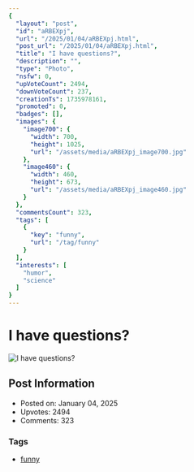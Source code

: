 ```yaml
---
{
  "layout": "post",
  "id": "aRBEXpj",
  "url": "/2025/01/04/aRBEXpj.html",
  "post_url": "/2025/01/04/aRBEXpj.html",
  "title": "I have questions?",
  "description": "",
  "type": "Photo",
  "nsfw": 0,
  "upVoteCount": 2494,
  "downVoteCount": 237,
  "creationTs": 1735978161,
  "promoted": 0,
  "badges": [],
  "images": {
    "image700": {
      "width": 700,
      "height": 1025,
      "url": "/assets/media/aRBEXpj_image700.jpg"
    },
    "image460": {
      "width": 460,
      "height": 673,
      "url": "/assets/media/aRBEXpj_image460.jpg"
    }
  },
  "commentsCount": 323,
  "tags": [
    {
      "key": "funny",
      "url": "/tag/funny"
    }
  ],
  "interests": [
    "humor",
    "science"
  ]
}
---
```


# I have questions?

![I have questions?](/assets/media/aRBEXpj_image700.jpg)

## Post Information

- Posted on: January 04, 2025
- Upvotes: 2494
- Comments: 323

### Tags

- [funny](/tag/funny)
